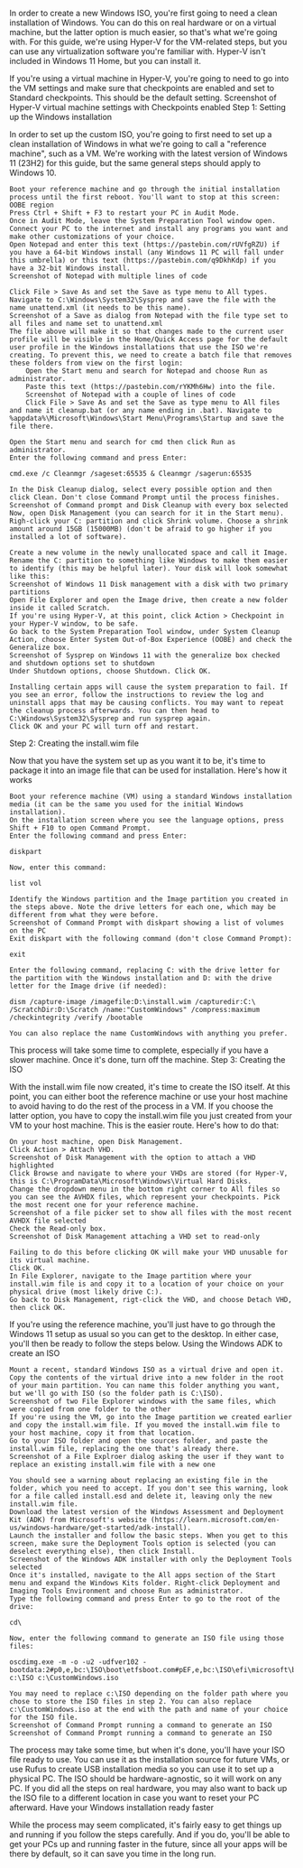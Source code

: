 In order to create a new Windows ISO, you're first going to need a clean installation of Windows. You can do this on real hardware or on a virtual machine, but the latter option is much easier, so that's what we're going with. For this guide, we're using Hyper-V for the VM-related steps, but you can use any virtualization software you're familiar with. Hyper-V isn't included in Windows 11 Home, but you can install it.

If you're using a virtual machine in Hyper-V, you're going to need to go into the VM settings and make sure that checkpoints are enabled and set to Standard checkpoints. This should be the default setting.
Screenshot of Hyper-V virtual machine settings with Checkpoints enabled
Step 1: Setting up the Windows installation

In order to set up the custom ISO, you're going to first need to set up a clean installation of Windows in what we're going to call a "reference machine", such as a VM. We're working with the latest version of Windows 11 (23H2) for this guide, but the same general steps should apply to Windows 10.

    Boot your reference machine and go through the initial installation process until the first reboot. You'll want to stop at this screen:
    OOBE region
    Press Ctrl + Shift + F3 to restart your PC in Audit Mode.
    Once in Audit Mode, leave the System Preparation Tool window open.
    Connect your PC to the internet and install any programs you want and make other customizations of your choice.
    Open Notepad and enter this text (https://pastebin.com/rUVfgRZU) if you have a 64-bit Windows install (any Windows 11 PC will fall under this umbrella) or this text (https://pastebin.com/q9DkhKdp) if you have a 32-bit Windows install.
    Screenshot of Notepad with multiple lines of code

    Click File > Save As and set the Save as type menu to All types. Navigate to C:\Windows\System32\Sysprep and save the file with the name unattend.xml (it needs to be this name).
    Screenshot of a Save as dialog from Notepad with the file type set to all files and name set to unattend.xml
    The file above will make it so that changes made to the current user profile will be visible in the Home/Quick Access page for the default user profile in the Windows installations that use the ISO we're creating. To prevent this, we need to create a batch file that removes these folders from view on the first login:
        Open the Start menu and search for Notepad and choose Run as administrator.
        Paste this text (https://pastebin.com/rYKMh6Hw) into the file.
        Screenshot of Notepad with a couple of lines of code
        Click File > Save As and set the Save as type menu to All files and name it cleanup.bat (or any name ending in .bat). Navigate to %appdata%\Microsoft\Windows\Start Menu\Programs\Startup and save the file there.

    Open the Start menu and search for cmd then click Run as administrator.
    Enter the following command and press Enter:

    cmd.exe /c Cleanmgr /sageset:65535 & Cleanmgr /sagerun:65535

    In the Disk Cleanup dialog, select every possible option and then click Clean. Don't close Command Prompt until the process finishes.
    Screenshot of Command prompt and Disk Cleanup with every box selected
    Now, open Disk Management (you can search for it in the Start menu).
    Righ-click your C: partition and click Shrink volume. Choose a shrink amount around 15GB (15000MB) (don't be afraid to go higher if you installed a lot of software). 

    Create a new volume in the newly unallocated space and call it Image. Rename the C: partition to something like Windows to make them easier to identify (this may be helpful later). Your disk will look somewhat like this:
    Screenshot of Windows 11 Disk management with a disk with two primary partitions
    Open File Explorer and open the Image drive, then create a new folder inside it called Scratch.
    If you're using Hyper-V, at this point, click Action > Checkpoint in your Hyper-V window, to be safe.
    Go back to the System Preparation Tool window, under System Cleanup Action, choose Enter System Out-of-Box Experience (OOBE) and check the Generalize box.
    Screenshot of Sysprep on Windows 11 with the generalize box checked and shutdown options set to shutdown
    Under Shutdown options, choose Shutdown. Click OK.

    Installing certain apps will cause the system preparation to fail. If you see an error, follow the instructions to review the log and uninstall apps that may be causing conflicts. You may want to repeat the cleanup process afterwards. You can then head to C:\Windows\System32\Sysprep and run sysprep again.
    Click OK and your PC will turn off and restart. 

Step 2: Creating the install.wim file

Now that you have the system set up as you want it to be, it's time to package it into an image file that can be used for installation. Here's how it works

    Boot your reference machine (VM) using a standard Windows installation media (it can be the same you used for the initial Windows installation).
    On the installation screen where you see the language options, press Shift + F10 to open Command Prompt.
    Enter the following command and press Enter:

    diskpart

    Now, enter this command:

    list vol

    Identify the Windows partition and the Image partition you created in the steps above. Note the drive letters for each one, which may be different from what they were before.
    Screenshot of Command Prompt with diskpart showing a list of volumes on the PC
    Exit diskpart with the following command (don't close Command Prompt):

    exit

    Enter the following command, replacing C: with the drive letter for the partition with the Windows installation and D: with the drive letter for the Image drive (if needed):

    dism /capture-image /imagefile:D:\install.wim /capturedir:C:\ /ScratchDir:D:\Scratch /name:"CustomWindows" /compress:maximum /checkintegrity /verify /bootable

    You can also replace the name CustomWindows with anything you prefer.

This process will take some time to complete, especially if you have a slower machine. Once it's done, turn off the machine.
Step 3: Creating the ISO

With the install.wim file now created, it's time to create the ISO itself. At this point, you can either boot the reference machine or use your host machine to avoid having to do the rest of the process in a VM. If you choose the latter option, you have to copy the install.wim file you just created from your VM to your host machine. This is the easier route. Here's how to do that:

    On your host machine, open Disk Management.
    Click Action > Attach VHD.
    Screenshot of Disk Management with the option to attach a VHD highlighted
    Click Browse and navigate to where your VHDs are stored (for Hyper-V, this is C:\ProgramData\Microsoft\Windows\Virtual Hard Disks.
    Change the dropdown menu in the bottom right corner to All files so you can see the AVHDX files, which represent your checkpoints. Pick the most recent one for your reference machine.
    Screenshot of a file picker set to show all files with the most recent AVHDX file selected
    Check the Read-only box.
    Screenshot of Disk Management attaching a VHD set to read-only

    Failing to do this before clicking OK will make your VHD unusable for its virtual machine.
    Click OK.
    In File Explorer, navigate to the Image partition where your install.wim file is and copy it to a location of your choice on your physical drive (most likely drive C:).
    Go back to Disk Management, rigt-click the VHD, and choose Detach VHD, then click OK.

If you're using the reference machine, you'll just have to go through the Windows 11 setup as usual so you can get to the desktop. In either case, you'll then be ready to follow the steps below.
Using the Windows ADK to create an ISO

    Mount a recent, standard Windows ISO as a virtual drive and open it.
    Copy the contents of the virtual drive into a new folder in the root of your main partition. You can name this folder anything you want, but we'll go with ISO (so the folder path is C:\ISO).
    Screenshot of two File Explorer windows with the same files, which were copied from one folder to the other
    If you're using the VM, go into the Image partition we created earlier and copy the install.wim file. If you moved the install.wim file to your host machine, copy it from that location.
    Go to your ISO folder and open the sources folder, and paste the install.wim file, replacing the one that's already there.
    Screenshot of a File Explroer dialog asking the user if they want to replace an existing install.wim file with a new one

    You should see a warning about replacing an existing file in the folder, which you need to accept. If you don't see this warning, look for a file called install.esd and delete it, leaving only the new install.wim file.
    Download the latest version of the Windows Assessment and Deployment Kit (ADK) from Microsoft's website (https://learn.microsoft.com/en-us/windows-hardware/get-started/adk-install).
    Launch the installer and follow the basic steps. When you get to this screen, make sure the Deployment Tools option is selected (you can deselect everything else), then click Install.
    Screenshot of the Windows ADK installer with only the Deployment Tools selected
    Once it's installed, navigate to the All apps section of the Start menu and expand the Windows Kits folder. Right-click Deployment and Imaging Tools Environment and choose Run as administrator.
    Type the following command and press Enter to go to the root of the drive:

    cd\

    Now, enter the following command to generate an ISO file using those files:

    oscdimg.exe -m -o -u2 -udfver102 -bootdata:2#p0,e,bc:\ISO\boot\etfsboot.com#pEF,e,bc:\ISO\efi\microsoft\boot\efisys.bin c:\ISO c:\CustomWindows.iso

    You may need to replace c:\ISO depending on the folder path where you chose to store the ISO files in step 2. You can also replace c:\CustomWindows.iso at the end with the path and name of your choice for the ISO file.
    Screenshot of Command Prompt running a command to generate an ISO
    Screenshot of Command Prompt running a command to generate an ISO

The process may take some time, but when it's done, you'll have your ISO file ready to use. You can use it as the installation source for future VMs, or use Rufus to create USB installation media so you can use it to set up a physical PC. The ISO should be hardware-agnostic, so it will work on any PC. If you did all the steps on real hardware, you may also want to back up the ISO file to a different location in case you want to reset your PC afterward.
Have your Windows installation ready faster

While the process may seem complicated, it's fairly easy to get things up and running if you follow the steps carefully. And if you do, you'll be able to get your PCs up and running faster in the future, since all your apps will be there by default, so it can save you time in the long run.
